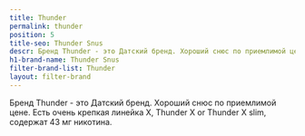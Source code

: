 ```yaml
---
title: Thunder
permalink: thunder
position: 5
title-seo: Thunder Snus
descr: Бренд Thunder - это Датский бренд. Хороший снюс по приемлимой цене.
h1-brand-name: Thunder Snus
filter-brand-list: Thunder
layout: filter-brand
---
```


Бренд Thunder - это Датский бренд. Хороший снюс по приемлимой цене. Есть очень крепкая линейка X, Thunder X or Thunder X slim, содержат 43 мг никотина.